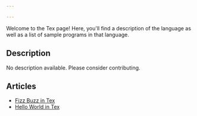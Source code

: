 ```yaml
---

---
```


Welcome to the Tex page! Here, you'll find a description of the language as well as a list of sample programs in that language.

## Description

No description available. Please consider contributing.

## Articles

- [Fizz Buzz in Tex](https://sampleprograms.io/projects/fizz-buzz/tex)
- [Hello World in Tex](https://sampleprograms.io/projects/hello-world/tex)